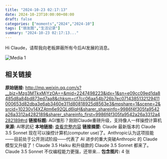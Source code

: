 ```yaml
---
title: "2024-10-23 02:17:13"
date: 2024-10-23T10:00:00+08:00
draft: false
categories: ["moments","2024","2024-10"]
tags: ["朋友圈","生活记录"]
summary: "2024-10-23 02:17:13..."
---
```


Hi Claude，请帮我向老板屏蔽所有今后AI发展的消息。

![Media 1](/Moments/photos/2024-10-23/202410230217130.jpg)

## 相关链接

**原始链接:** http://mp.weixin.qq.com/s?__biz=Mzg3MTkxMjYzOA==&mid=2247498223&idx=1&sn=e09cc09ed1da8485d8a84bd873ed7aa8&chksm=cf7cc06aa54b726b7ec0714385132129411000653d82dba3e6ab3460e311d80818925d8563e3&mpshare=1&scene=2&srcid=10230v14XZAtm6e92QLd6lqH&sharer_shareinfo=9986f4f305fa9542a26a3312a4282189&sharer_shareinfo_first=9986f4f305fa9542a26a3312a4282189#rd
**链接标题:** AGI雏形？刚刚Claude重磅升级，支持像人一样操控计算机
**来源:** AI寒武纪
**本地链接:** [查看完整内容](/link_content/2024/10/2024-10-23/link_content/)
**链接摘要:** Claude 最新版本的 Claude 3.5 Sonnet 现在可以操控计算机(computer use)了。Anthropic认为这项技能——目前处于公开测试阶段——代表了 AI 进步的重大突破Anthropic 的 Claude 模型又升级了！Claude 3.5 Haiku 和升级款的 Claude 3.5 Sonnet 都来了。Claude 3.5 Sonnet 不仅编程能力更强，还带来...
**包含图片:** 4 张

